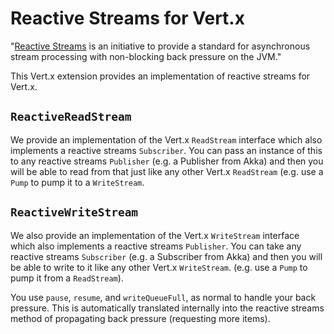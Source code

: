 # Reactive Streams for Vert.x

"[Reactive Streams](http://www.reactive-streams.org/) is an initiative to provide a standard for asynchronous stream
processing with non-blocking back pressure on the JVM."

This Vert.x extension provides an implementation of reactive streams for Vert.x.

## `ReactiveReadStream`

We provide an implementation of the Vert.x `ReadStream` interface which also implements a reactive streams `Subscriber`. You can 
pass an instance of this to any reactive streams `Publisher` (e.g. a Publisher from Akka) and then you will be able
to read from that just like any other Vert.x `ReadStream` (e.g. use a `Pump` to pump it to a `WriteStream`.

## `ReactiveWriteStream`

We also provide an implementation of the Vert.x `WriteStream` interface which also implements a reactive streams
`Publisher`. You can take any reactive streams `Subscriber` (e.g. a Subscriber from Akka) and then you will be able
to write to it like any other Vert.x `WriteStream`. (e.g. use a `Pump` to pump it from a `ReadStream`).

You use `pause`, `resume`, and `writeQueueFull`, as normal to handle your back pressure. This is automatically translated
internally into the reactive streams method of propagating back pressure (requesting more items).




